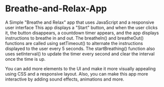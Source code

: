 # Breathe-and-Relax-App
A Simple "Breathe and Relax" app that uses JavaScript and a responsive user interface
This app displays a "Start" button, and when the user clicks it, the button disappears, a countdown timer appears, and the app displays instructions to breathe in and out. The breatheIn() and breatheOut() functions are called using setTimeout() to alternate the instructions displayed to the user every 5 seconds. The startBreathing() function also uses setInterval() to update the timer every second and clear the interval once the time is up.

You can add more elements to the UI and make it more visually appealing using CSS and a responsive layout. Also, you can make this app more interactive by adding sound effects, animations and more.
